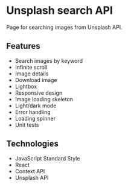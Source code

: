 # Unsplash search API

Page for searching images from Unsplash API.

## Features
- Search images by keyword
- Infinite scroll
- Image details
- Download image
- Lightbox
- Responsive design
- Image loading skeleton
- Light/dark mode
- Error handling
- Loading spinner
- Unit tests

## Technologies
- JavaScript Standard Style
- React
- Context API
- Unsplash API
